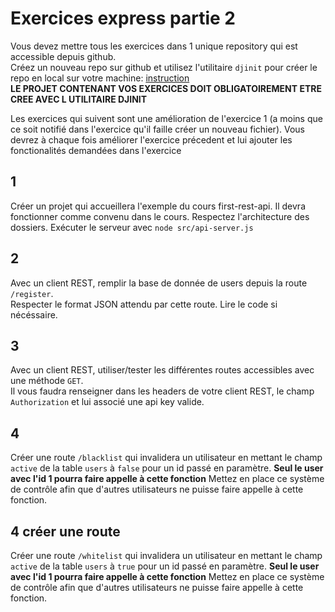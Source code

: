 # Exercices express partie 2

Vous devez mettre tous les exercices dans 1 unique repository qui est accessible depuis github.  
Créez un nouveau repo sur github et utilisez l'utilitaire `djinit` pour créer le repo en local sur votre machine: [instruction](https://github.com/AbsoluteVirtueXI/alyra-courses/blob/master/node/1-node-introduction.md#djinit)  
**LE PROJET CONTENANT VOS EXERCICES DOIT OBLIGATOIREMENT ETRE CREE AVEC L UTILITAIRE DJINIT**

Les exercices qui suivent sont une amélioration de l'exercice 1 (a moins que ce soit notifié dans l'exercice qu'il faille créer un nouveau fichier).
Vous devrez à chaque fois améliorer l'exercice précedent et lui ajouter les fonctionalités demandées dans l'exercice

## 1

Créer un projet qui accueillera l'exemple du cours first-rest-api.
Il devra fonctionner comme convenu dans le cours.
Respectez l'architecture des dossiers.
Exécuter le serveur avec `node src/api-server.js`

## 2

Avec un client REST, remplir la base de donnée de users depuis la route `/register`.  
Respecter le format JSON attendu par cette route. Lire le code si nécéssaire.

## 3

Avec un client REST, utiliser/tester les différentes routes accessibles avec une méthode `GET`.  
Il vous faudra renseigner dans les headers de votre client REST, le champ `Authorization` et lui associé une api key valide.

## 4

Créer une route `/blacklist` qui invalidera un utilisateur en mettant le champ `active` de la table `users` à `false` pour un id passé en paramètre.
**Seul le user avec l'id 1 pourra faire appelle à cette fonction**
Mettez en place ce système de contrôle afin que d'autres utilisateurs ne puisse faire appelle à cette fonction.

## 4 créer une route

Créer une route `/whitelist` qui invalidera un utilisateur en mettant le champ `active` de la table `users` à `true` pour un id passé en paramètre.
**Seul le user avec l'id 1 pourra faire appelle à cette fonction**
Mettez en place ce système de contrôle afin que d'autres utilisateurs ne puisse faire appelle à cette fonction.
